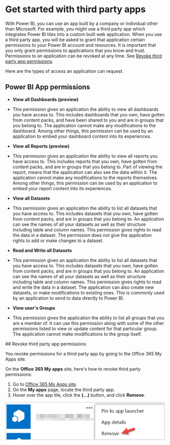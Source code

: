 <properties
   pageTitle="Power BI get started with third party apps"
   description="Power BI get started with third party apps"
   services="powerbi"
   documentationCenter=""
   authors="mgblythe"
   manager="mblythe"
   backup=""
   editor=""
   tags=""
   qualityFocus="no"
   qualityDate=""/>

<tags
   ms.service="powerbi"
   ms.devlang="NA"
   ms.topic="get-started-article"
   ms.tgt_pltfrm="NA"
   ms.workload="powerbi"
   ms.date="04/20/2016"
   ms.author="mblythe"/>

# Get started with third party apps

With Power BI, you can use an app built by a company or individual other than Microsoft. For example, you might use a third party app which integrates Power BI tiles into a custom built web application. When you use a third party app, you will be asked to grant that application certain permissions to your Power BI account and resources. It is important that you only grant permissions to applications that you know and trust. Permissions to an application can be revoked at any time. See [Revoke third party app permissions](#revoke).

Here are the types of access an application can request.

## Power BI App permissions

-	**View all Dashboards (preview)**

  - This permission gives an application the ability to view all dashboards you have access to. This includes dashboards that you own, have gotten from content packs, and have been shared to you and are in groups that you belong to. The application cannot make any modifications to the dashboard. Among other things, this permission can be used by an application to embed your dashboard content into its experiences.

-	**View all Reports (preview)**

  - This permission gives an application the ability to view all reports you have access to. This includes reports that you own, have gotten from content packs, and are in groups that you belong to. Part of viewing the report, means that the application can also see the data within it. The application cannot make any modifications to the reports themselves. Among other things, this permission can be used by an application to embed your report content into its experiences.

-	**View all Datasets**

  - This permission gives an application the ability to list all datasets that you have access to. This includes datasets that you own, have gotten from content packs, and are in groups that you belong to. An application can see the names of all your datasets as well as their structure including table and column names. This permission gives rights to read the data in a dataset. The permission does not give the application rights to add or make changes to a dataset.

-	**Read and Write all Datasets**

  - This permission gives an application the ability to list all datasets that you have access to. This includes datasets that you own, have gotten from content packs, and are in groups that you belong to. An application can see the names of all your datasets as well as their structure including table and column names. This permission gives rights to read and write the data in a dataset. The application can also create new datasets, or make modifications to existing ones. This is commonly used by an application to send to data directly to Power BI.

-	**View user's Groups**

  -  This permission gives the application the ability to list all groups that you are a member of. It can use this permission along with some of the other permissions listed to view or update content for that particular group. The application cannot make modifications to the group itself.

<a name="revoke"/>
## Revoke third party app permissions

You revoke permissions for a third party app by going to the Office 365 My Apps site.

On the **Office 365 My apps** site, here's how to revoke third party permissions:

1. Go to [Office 365 My Apps site](https://portal.office.com/myapps).
2. On the **My apps** page, locate the third party app.
3. Hover over the app tile, click the **(...)** button, and click **Remove**.

  ![](media/powerbi-service-power-bi-get-started-third-party-apps/remove.png)
